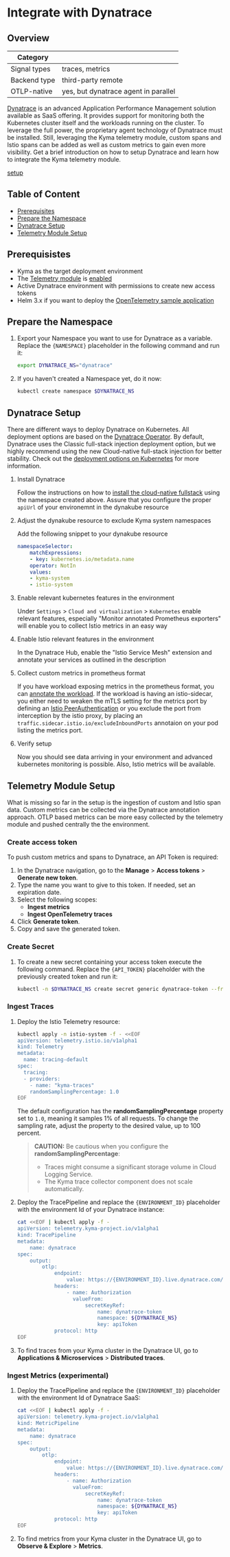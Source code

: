 # Integrate with Dynatrace

## Overview

| Category| |
| - | - |
| Signal types | traces, metrics |
| Backend type | third-party remote |
| OTLP-native | yes, but dynatrace agent in parallel |

[Dynatrace](https://www.dynatrace.com) is an advanced Application Performance Management solution available as SaaS offering. It provides support for monitoring both the Kubernetes cluster itself and the workloads running on the cluster. To leverage the full power, the proprietary agent technology of Dynatrace must be installed. Still, leveraging the Kyma telemetry module, custom spans and Istio spans can be added as well as custom metrics to gain even more visibility. Get a brief introduction on how to setup Dynatrace and learn how to integrate the Kyma telemetry module.

[setup](./../assets/dynatrace.drawio.svg)

## Table of Content

- [Prerequisites](#prerequisites)
- [Prepare the Namespace](#prepare-the-namespace)
- [Dynatrace Setup](#dynatrace-setup)
- [Telemetry Module Setup](#telemetry-module-setup)

## Prerequisistes

- Kyma as the target deployment environment
- The [Telemetry module](https://kyma-project.io/#/telemetry-manager/user/README) is [enabled](https://kyma-project.io/#/02-get-started/08-install-uninstall-upgrade-kyma-module?id=install-uninstall-and-upgrade-kyma-with-a-module)
- Active Dynatrace environment with permissions to create new access tokens
- Helm 3.x if you want to deploy the [OpenTelemetry sample application](../opentelemetry-demo/README.md)

## Prepare the Namespace

1. Export your Namespace you want to use for Dynatrace as a variable. Replace the `{NAMESPACE}` placeholder in the following command and run it:

    ```bash
    export DYNATRACE_NS="dynatrace"
    ```

1. If you haven't created a Namespace yet, do it now:

    ```bash
    kubectl create namespace $DYNATRACE_NS
    ```

## Dynatrace Setup

There are different ways to deploy Dynatrace on Kubernetes. All deployment options are based on the [Dynatrace Operator](https://github.com/Dynatrace/dynatrace-operator). By default, Dynatrace uses the Classic full-stack injection deployment option, but we highly recommend using the new Cloud-native full-stack injection for better stability. Check out the [deployment options on Kubernetes](https://www.dynatrace.com/support/help/setup-and-configuration/setup-on-container-platforms/kubernetes/get-started-with-kubernetes-monitoring/deployment-options-k8s) for more information.

1. Install Dynatrace

    Follow the instructions on how to [install the cloud-native fullstack](https://docs.dynatrace.com/docs/setup-and-configuration/setup-on-k8s/installation/cloud-native-fullstack) using the namespace created above. Assure that you configure the proper `apiUrl` of your environemnt in the dynakube resource 


1. Adjust the dynakube resource to exclude Kyma system namespaces

    Add the following snippet to your dynakube resource
    ```yaml
    namespaceSelector:
        matchExpressions:
        - key: kubernetes.io/metadata.name
        operator: NotIn
        values:
        - kyma-system
        - istio-system
    ```

1. Enable relevant kubernetes features in the environment

   Under `Settings` > `Cloud and virtualization` > `Kubernetes` enable relevant features, especially "Monitor annotated Prometheus exporters" will enable you to collect Istio metrics in an easy way

1. Enable Istio relevant features in the environment
   
    In the Dynatrace Hub, enable the "Istio Service Mesh" extension and annotate your services as outlined in the description

1. Collect custom metrics in prometheus format

    If you have workload exposing metrics in the prometheus format, you can [annotate the workload](https://docs.dynatrace.com/docs/platform-modules/infrastructure-monitoring/container-platform-monitoring/kubernetes-monitoring/monitor-prometheus-metrics). If the workload is having an istio-sidecar, you either need to weaken the mTLS setting for the metrics port by defining an [Istio PeerAuthentication](https://istio.io/latest/docs/reference/config/security/peer_authentication/#PeerAuthentication) or you exclude the port from interception by the istio proxy, by placing an `traffic.sidecar.istio.io/excludeInboundPorts` annotaion on your pod listing the metrics port.

1. Verify setup

    Now you should see data arriving in your environment and advanced kubernetes monitoring is possible. Also, Istio metrics will be available.

## Telemetry Module Setup

What is missing so far in the setup is the ingestion of custom and Istio span data. Custom metrics can be collected via the Dynatrace annotation approach. OTLP based metrics can be more easy collected by the telemetry module and pushed centrally the the environment.

### Create access token

To push custom metrics and spans to Dynatrace, an API Token is required:

1. In the Dynatrace navigation, go to the **Manage** > **Access tokens** > **Generate new token**.
1. Type the name you want to give to this token. If needed, set an expiration date.
1. Select the following scopes:
   - **Ingest metrics**
   - **Ingest OpenTelemetry traces**
1. Click **Generate token**.
1. Copy and save the generated token.

### Create Secret

1. To create a new secret containing your access token execute the following command. Replace the `{API_TOKEN}` placeholder with the previously created token and run it:

    ```bash
    kubectl -n $DYNATRACE_NS create secret generic dynatrace-token --from-literal="apiToken=Api-Token {API_TOKEN}"
    ```

### Ingest Traces

1. Deploy the Istio Telemetry resource:

    ```bash
    kubectl apply -n istio-system -f - <<EOF
    apiVersion: telemetry.istio.io/v1alpha1
    kind: Telemetry
    metadata:
      name: tracing-default
    spec:
      tracing:
      - providers:
        - name: "kyma-traces"
        randomSamplingPercentage: 1.0
    EOF
    ```

    The default configuration has the **randomSamplingPercentage** property set to `1.0`, meaning it samples 1% of all requests. To change the sampling rate, adjust the property to the desired value, up to 100 percent.

    > **CAUTION:** Be cautious when you configure the **randomSamplingPercentage**:
    > - Traces might consume a significant storage volume in Cloud Logging Service.
    > - The Kyma trace collector component does not scale automatically.

1. Deploy the TracePipeline and replace the `{ENVIRONMENT_ID}` placeholder with the environment Id of your Dynatrace instance:

    ```bash
    cat <<EOF | kubectl apply -f -
    apiVersion: telemetry.kyma-project.io/v1alpha1
    kind: TracePipeline
    metadata:
        name: dynatrace
    spec:
        output:
            otlp:
                endpoint:
                    value: https://{ENVIRONMENT_ID}.live.dynatrace.com/api/v2/otlp
                headers:
                    - name: Authorization
                      valueFrom:
                          secretKeyRef:
                              name: dynatrace-token
                              namespace: ${DYNATRACE_NS}
                              key: apiToken
                protocol: http
    EOF
    ```

1. To find traces from your Kyma cluster in the Dynatrace UI, go to **Applications & Microservices** > **Distributed traces**.

### Ingest Metrics (experimental)



1. Deploy the TracePipeline and replace the `{ENVIRONMENT_ID}` placeholder with the environment Id of Dynatrace SaaS:

    ```bash
    cat <<EOF | kubectl apply -f -
    apiVersion: telemetry.kyma-project.io/v1alpha1
    kind: MetricPipeline
    metadata:
        name: dynatrace
    spec:
        output:
            otlp:
                endpoint:
                    value: https://{ENVIRONMENT_ID}.live.dynatrace.com/api/v2/otlp
                headers:
                    - name: Authorization
                      valueFrom:
                          secretKeyRef:
                              name: dynatrace-token
                              namespace: ${DYNATRACE_NS}
                              key: apiToken
                protocol: http
    EOF
    ```
1. To find metrics from your Kyma cluster in the Dynatrace UI, go to **Observe & Explore** > **Metrics**.
